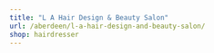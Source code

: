```yaml
---
title: "L A Hair Design & Beauty Salon"
url: /aberdeen/l-a-hair-design-and-beauty-salon/
shop: hairdresser
---
```

